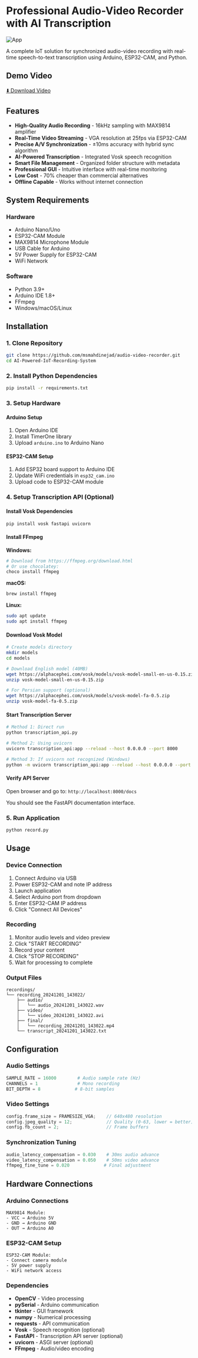 # Professional Audio-Video Recorder with AI Transcription

![App](Doc/Images/App.png)

A complete IoT solution for synchronized audio-video recording with real-time speech-to-text transcription using Arduino, ESP32-CAM, and Python.

## Demo Video

[⬇️ Download Video](Doc/Video/Test.mp4?raw=true)

## Features

- **High-Quality Audio Recording** - 16kHz sampling with MAX9814 amplifier
- **Real-Time Video Streaming** - VGA resolution at 25fps via ESP32-CAM
- **Precise A/V Synchronization** - ±10ms accuracy with hybrid sync algorithm
- **AI-Powered Transcription** - Integrated Vosk speech recognition
- **Smart File Management** - Organized folder structure with metadata
- **Professional GUI** - Intuitive interface with real-time monitoring
- **Low Cost** - 70% cheaper than commercial alternatives
- **Offline Capable** - Works without internet connection

## System Requirements

### Hardware
- Arduino Nano/Uno
- ESP32-CAM Module
- MAX9814 Microphone Module
- USB Cable for Arduino
- 5V Power Supply for ESP32-CAM
- WiFi Network

### Software
- Python 3.9+
- Arduino IDE 1.8+
- FFmpeg
- Windows/macOS/Linux

## Installation

### 1. Clone Repository
```bash
git clone https://github.com/msmahdinejad/audio-video-recorder.git
cd AI-Powered-IoT-Recording-System
```

### 2. Install Python Dependencies
```bash
pip install -r requirements.txt
```

### 3. Setup Hardware

#### Arduino Setup
1. Open Arduino IDE
2. Install TimerOne library
3. Upload `arduino.ino` to Arduino Nano

#### ESP32-CAM Setup
1. Add ESP32 board support to Arduino IDE
2. Update WiFi credentials in `esp32_cam.ino`
3. Upload code to ESP32-CAM module

### 4. Setup Transcription API (Optional)

#### Install Vosk Dependencies
```bash
pip install vosk fastapi uvicorn
```

#### Install FFmpeg
**Windows:**
```bash
# Download from https://ffmpeg.org/download.html
# Or use chocolatey:
choco install ffmpeg
```

**macOS:**
```bash
brew install ffmpeg
```

**Linux:**
```bash
sudo apt update
sudo apt install ffmpeg
```

#### Download Vosk Model
```bash
# Create models directory
mkdir models
cd models

# Download English model (40MB)
wget https://alphacephei.com/vosk/models/vosk-model-small-en-us-0.15.zip
unzip vosk-model-small-en-us-0.15.zip

# For Persian support (optional)
wget https://alphacephei.com/vosk/models/vosk-model-fa-0.5.zip
unzip vosk-model-fa-0.5.zip
```

#### Start Transcription Server
```bash
# Method 1: Direct run
python transcription_api.py

# Method 2: Using uvicorn
uvicorn transcription_api:app --reload --host 0.0.0.0 --port 8000

# Method 3: If uvicorn not recognized (Windows)
python -m uvicorn transcription_api:app --reload --host 0.0.0.0 --port 8000
```

#### Verify API Server
Open browser and go to: `http://localhost:8000/docs`

You should see the FastAPI documentation interface.

### 5. Run Application
```bash
python record.py
```

## Usage

### Device Connection
1. Connect Arduino via USB
2. Power ESP32-CAM and note IP address
3. Launch application
4. Select Arduino port from dropdown
5. Enter ESP32-CAM IP address
6. Click "Connect All Devices"

### Recording
1. Monitor audio levels and video preview
2. Click "START RECORDING"
3. Record your content
4. Click "STOP RECORDING"
5. Wait for processing to complete

### Output Files
```
recordings/
└── recording_20241201_143022/
    ├── audio/
    │   └── audio_20241201_143022.wav
    ├── video/
    │   └── video_20241201_143022.avi
    ├── final/
    │   └── recording_20241201_143022.mp4
    └── transcript_20241201_143022.txt
```

## Configuration

### Audio Settings
```python
SAMPLE_RATE = 16000        # Audio sample rate (Hz)
CHANNELS = 1               # Mono recording
BIT_DEPTH = 8             # 8-bit samples
```

### Video Settings
```cpp
config.frame_size = FRAMESIZE_VGA;    // 640x480 resolution
config.jpeg_quality = 12;             // Quality (0-63, lower = better)
config.fb_count = 2;                  // Frame buffers
```

### Synchronization Tuning
```python
audio_latency_compensation = 0.030    # 30ms audio advance
video_latency_compensation = 0.050    # 50ms video advance
ffmpeg_fine_tune = 0.020             # Final adjustment
```

## Hardware Connections

### Arduino Connections
```
MAX9814 Module:
- VCC → Arduino 5V
- GND → Arduino GND
- OUT → Arduino A0
```

### ESP32-CAM Setup
```
ESP32-CAM Module:
- Connect camera module
- 5V power supply
- WiFi network access
```

### Dependencies
- **OpenCV** - Video processing
- **pySerial** - Arduino communication
- **tkinter** - GUI framework
- **numpy** - Numerical processing
- **requests** - API communication
- **Vosk** - Speech recognition (optional)
- **FastAPI** - Transcription API server (optional)
- **uvicorn** - ASGI server (optional)
- **FFmpeg** - Audio/video encoding
